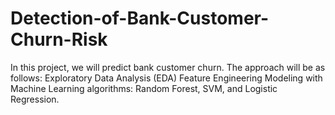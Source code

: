 # Detection-of-Bank-Customer-Churn-Risk 
In this project, we will predict bank customer churn. 
The approach will be as follows: 
Exploratory Data Analysis (EDA) 
Feature Engineering 
Modeling with Machine Learning algorithms: Random Forest, SVM, and Logistic Regression.
